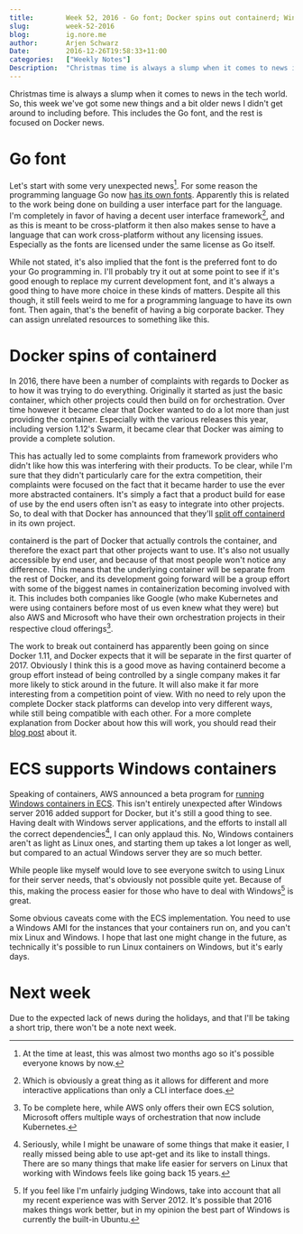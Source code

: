 ```yaml
---
title:        Week 52, 2016 - Go font; Docker spins out containerd; Windows on ECS
slug:         week-52-2016
blog:         ig.nore.me  
author:       Arjen Schwarz  
Date:         2016-12-26T19:58:33+11:00
categories:   ["Weekly Notes"]
Description:  "Christmas time is always a slump when it comes to news in the tech world. So, this week we've got some new things and a bit older news I didn't get around to including before. This includes the Go font, and the rest is focused on Docker news."
---
```


Christmas time is always a slump when it comes to news in the tech world. So, this week we've got some new things and a bit older news I didn't get around to including before. This includes the Go font, and the rest is focused on Docker news.

# Go font

Let's start with some very unexpected news[^atthetime]. For some reason the programming language Go now [has its own fonts][gofont]. Apparently this is related to the work being done on building a user interface part for the language. I'm completely in favor of having a decent user interface framework[^finally], and as this is meant to be cross-platform it then also makes sense to have a language that can work cross-platform without any licensing issues. Especially as the fonts are licensed under the same license as Go itself.

While not stated, it's also implied that the font is the preferred font to do your Go programming in. I'll probably try it out at some point to see if it's good enough to replace my current development font, and it's always a good thing to have more choice in these kinds of matters. Despite all this though, it still feels weird to me for a programming language to have its own font. Then again, that's the benefit of having a big corporate backer. They can assign unrelated resources to something like this.

[^atthetime]: At the time at least, this was almost two months ago so it's possible everyone knows by now.

[gofont]: https://blog.golang.org/go-fonts

[^finally]: Which is obviously a great thing as it allows for different and more interactive applications than only a CLI interface does. 

# Docker spins of containerd 

In 2016, there have been a number of complaints with regards to Docker as to how it was trying to do everything. Originally it started as just the basic container, which other projects could then build on for orchestration. Over time however it became clear that Docker wanted to do a lot more than just providing the container. Especially with the various releases this year, including version 1.12's Swarm, it became clear that Docker was aiming to provide a complete solution.

This has actually led to some complaints from framework providers who didn't like how this was interfering with their products. To be clear, while I'm sure that they didn't particularly care for the extra competition, their complaints were focused on the fact that it became harder to use the ever more abstracted containers. It's simply a fact that a product build for ease of use by the end users often isn't as easy to integrate into other projects. So, to deal with that Docker has announced that they'll [split off containerd][containerd] in its own project.

containerd is the part of Docker that actually controls the container, and therefore the exact part that other projects want to use. It's also not usually accessible by end user, and because of that most people won't notice any difference. This means that the underlying container will be separate from the rest of Docker, and its development going forward will be a group effort with some of the biggest names in containerization becoming involved with it. This includes both companies like Google (who make Kubernetes and were using containers before most of us even knew what they were) but also AWS and Microsoft who have their own orchestration projects in their respective cloud offerings[^mskube].

The work to break out containerd has apparently been going on since Docker 1.11, and Docker expects that it will be separate in the first quarter of 2017. Obviously I think this is a good move as having containerd become a group effort instead of being controlled by a single company makes it far more likely to stick around in the future. It will also make it far more interesting from a competition point of view. With no need to rely upon the complete Docker stack platforms can develop into very different ways, while still being compatible with each other. For a more complete explanation from Docker about how this will work, you should read their [blog post][containerdhowto] about it.

[containerd]: https://www.docker.com/docker-news-and-press/docker-extracts-and-donates-containerd-its-core-container-runtime-accelerate

[containerdhowto]: https://blog.docker.com/2016/12/containerd-core-runtime-component

[^mskube]: To be complete here, while AWS only offers their own ECS solution, Microsoft offers multiple ways of orchestration that now include Kubernetes.

# ECS supports Windows containers

Speaking of containers, AWS announced a beta program for [running Windows containers in ECS][ecswin]. This isn't entirely unexpected after Windows server 2016 added support for Docker, but it's still a good thing to see. Having dealt with Windows server applications, and the efforts to install all the correct dependencies[^aptget], I can only applaud this. No, Windows containers aren't as light as Linux ones, and starting them up takes a lot longer as well, but compared to an actual Windows server they are so much better.

While people like myself would love to see everyone switch to using Linux for their server needs, that's obviously not possible quite yet. Because of this, making the process easier for those who have to deal with Windows[^toobad] is great.

Some obvious caveats come with the ECS implementation. You need to use a Windows AMI for the instances that your containers run on, and you can't mix Linux and Windows. I hope that last one might change in the future, as technically it's possible to run Linux containers on Windows, but it's early days.

[ecswin]: https://aws.amazon.com/blogs/aws/amazon-ecs-support-for-windows-containers-beta

[^aptget]: Seriously, while I might be unaware of some things that make it easier, I really missed being able to use apt-get and its like to install things. There are so many things that make life easier for servers on Linux that working with Windows feels like going back 15 years.

[^toobad]: If you feel like I'm unfairly judging Windows, take into account that all my recent experience was with Server 2012. It's possible that 2016 makes things work better, but in my opinion the best part of Windows is currently the built-in Ubuntu.

# Next week

Due to the expected lack of news during the holidays, and that I'll be taking a short trip, there won't be a note next week.

